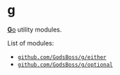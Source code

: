 g
=

[**G**o](https://go.dev/) utility modules.

List of modules:

- [`github.com/GodsBoss/g/either`](https://github.com/GodsBoss/g/tree/either/v1/either)
- [`github.com/GodsBoss/g/optional`](https://github.com/GodsBoss/g/tree/optional/v1/optional)
